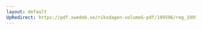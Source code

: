```yaml
---
layout: default
UpRedirect: https://pdf.swedeb.se/riksdagen-volumeG-pdf/199596/reg_199596/reg_199596_0313.pdf
---
```

